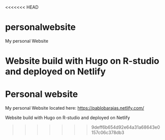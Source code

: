 <<<<<<< HEAD
# personalwebsite

My personal Website

Website build with Hugo on R-studio and deployed on Netlify
=======
# Personal website

My personal Website located here: https://pablobarajas.netlify.com/

Website build with Hugo on R-studio and deployed on Netlify
>>>>>>> 9deff6b654d92e64a31a68643e0157c06c378db3
